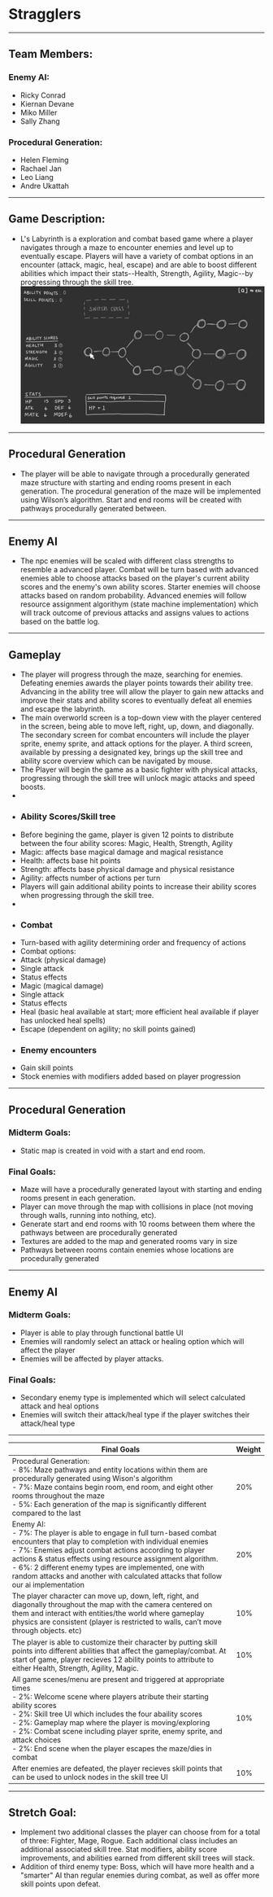 # Stragglers
---
## Team Members:
### Enemy AI:
* Ricky Conrad
* Kiernan Devane
* Miko Miller
* Sally Zhang
### Procedural Generation:
* Helen Fleming
* Rachael Jan
* Leo Liang
* Andre Ukattah
---
## Game Description:
* L's Labyrinth is a exploration and combat based game where a player navigates through a maze to encounter enemies and level up to eventually escape. Players will have a variety of combat options in an encounter (attack, magic, heal, escape) and are able to boost different abilities which impact their stats--Health, Strength, Agility, Magic--by progressing through the skill tree.
![image](/images/skill-tree-V2.jpg)
---
## Procedural Generation
* The player will be able to navigate through a procedurally generated maze structure with starting and ending rooms present in each generation. The procedural generation of the maze will be implemented using Wilson’s algorithm. Start and end rooms will be created with pathways procedurally generated between.
---
## Enemy AI
* The npc enemies will be scaled with different class strengths to resemble a advanced player. Combat will be turn based with advanced enemies able to choose attacks based on the player's current ability scores and the enemy's own ability scores. Starter enemies will choose attacks based on random probability. Advanced enemies will follow resource assignment algorithym (state machine implementation) which will track outcome of previous attacks and assigns values to actions based on the battle log.
---
## Gameplay
* The player will progress through the maze, searching for enemies. Defeating enemies awards the player points towards their ability tree. Advancing in the ability tree will allow the player to gain new attacks and improve their stats and ability scores to eventually defeat all enemies and escape the labyrinth.
* The main overworld screen is a top-down view with the player centered in the screen, being able to move left, right, up, down, and diagonally. The secondary screen for combat encounters will include the player sprite, enemy sprite, and attack options for the player. A third screen, available by pressing a designated key, brings up the skill tree and ability score overview which can be navigated by mouse.
* The Player will begin the game as a basic fighter with physical attacks, progressing through the skill tree will unlock magic attacks and speed boosts.
*
* ### Ability Scores/Skill tree
* Before begining the game, player is given 12 points to distribute between the four ability scores: Magic, Health, Strength, Agility
* Magic: affects base magical damage and magical resistance
* Health: affects base hit points
* Strength: affects base physical damage and physical resistance
* Agility: affects number of actions per turn
* Players will gain additional ability points to increase their ability scores when progressing through the skill tree.
* 
* ### Combat
* Turn-based with agility determining order and frequency of actions
* Combat options:
* Attack (physical damage)
* Single attack
* Status effects
* Magic (magical damage)
* Single attack
* Status effects
* Heal (basic heal available at start; more efficient heal available if player has unlocked heal spells)
* Escape (dependent on agility; no skill points gained)
* ### Enemy encounters
* Gain skill points
* Stock enemies with modifiers added based on player progression
---
## Procedural Generation
### Midterm Goals:
* Static map is created in void with a start and end room.
### Final Goals:
* Maze will have a procedurally generated layout with starting and ending rooms present in each generation.
* Player can move through the map with collisions in place (not moving through walls, running into nothing, etc).
* Generate start and end rooms with 10 rooms between them where the pathways between are procedurally generated
* Textures are added to the map and generated rooms vary in size
* Pathways between rooms contain enemies whose locations are procedurally generated
---
## Enemy AI
### Midterm Goals:
* Player is able to play through functional battle UI
* Enemies will randomly select an attack or healing option which will affect the player
* Enemies will be affected by player attacks.
### Final Goals:
* Secondary enemy type is implemented which will select calculated attack and heal options
* Enemies will switch their attack/heal type if the player switches their attack/heal type
---
Final Goals | Weight
--- | ---
Procedural Generation:<BR>  -  8%: Maze pathways and entity locations within them are procedurally generated using Wison's algorithm<BR>  -  7%: Maze contains begin room, end room, and eight other rooms throughout the maze<BR>  -  5%: Each generation of the map is significantly different compared to the last | 20%
Enemy AI:<BR>  -  7%: The player is able to engage in full turn-based combat encounters that play to completion with individual enemies<BR>  -  7%: Enemies adjust combat actions according to player actions & status effects using resource assignment algorithm.<BR>  -  6%: 2 different enemy types are implemented, one with random attacks and another with calculated attacks that follow our ai implementation  | 20%
The player character can move up, down, left, right, and diagonally throughout the map with the camera centered on them and interact with entities/the world where gameplay physics are consistent (player is restricted to walls, can’t move through objects. etc) | 10%
The player is able to customize their character by putting skill points into different abilities that affect the gameplay/combat. At start of game, player recieves 12 ability points to attribute to either Health, Strength, Agility, Magic.  | 10%
All game scenes/menu are present and triggered at appropriate times<BR>  -  2%: Welcome scene where players atribute their starting ability scores<BR>  -  2%: Skill tree UI which includes the four abaility scores<BR>  -  2%: Gameplay map where the player is moving/exploring<BR>  -  2%: Combat scene including player sprite, enemy sprite, and attack choices<BR>  -  2%: End scene when the player escapes the maze/dies in combat | 10%
After enemies are defeated, the player recieves skill points that can be used to unlock nodes in the skill tree UI | 10%
---
## Stretch Goal:
* Implement two additional classes the player can choose from for a total of three: Fighter, Mage, Rogue. Each additional class includes an additional associated skill tree. Stat modifiers, ability score improvements, and abilities earned from different skill trees will stack.
* Addition of third enemy type: Boss, which will have more health and a "smarter" AI than regular enemies during combat, as well as offer more skill points upon defeat.
